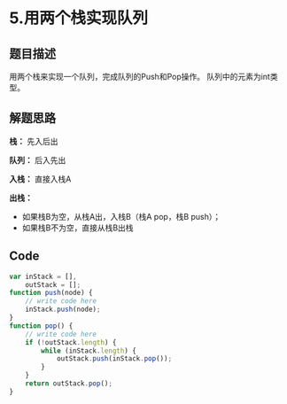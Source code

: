 # 5.用两个栈实现队列

## 题目描述
用两个栈来实现一个队列，完成队列的Push和Pop操作。 队列中的元素为int类型。

## 解题思路
**栈：** 先入后出

**队列：** 后入先出

**入栈：** 直接入栈A

**出栈：**
- 如果栈B为空，从栈A出，入栈B（栈A pop，栈B push）；
- 如果栈B不为空，直接从栈B出栈

## Code
```javascript
var inStack = [],
    outStack = [];
function push(node) {
    // write code here
    inStack.push(node);
}
function pop() {
    // write code here
    if (!outStack.length) {
        while (inStack.length) {
            outStack.push(inStack.pop());
        }
    }
    return outStack.pop();
}
```
